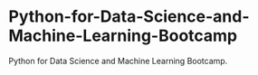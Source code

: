 # Python-for-Data-Science-and-Machine-Learning-Bootcamp
Python for Data Science and Machine Learning Bootcamp. 
